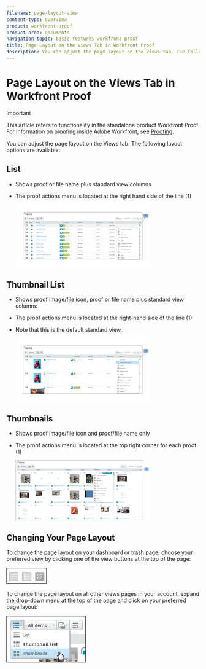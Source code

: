 ```yaml
---
filename: page-layout-view
content-type: overview
product: workfront-proof
product-area: documents
navigation-topic: basic-features-workfront-proof
title: Page Layout on the Views Tab in Workfront Proof
description: You can adjust the page layout on the Views tab. The following layout options are available - EDIT ME.
---
```


# Page Layout on the Views Tab in Workfront Proof

>[!IMPORTANT]
>
>This article refers to functionality in the standalone product Workfront Proof. For information on proofing inside Adobe Workfront, see [Proofing](../../../review-and-approve-work/proofing/proofing.md).

You can adjust the page layout on the Views tab. The following layout options are available:

## List

* Shows proof or file name plus standard view columns
* The proof actions menu is located at the right hand side of the line (1)

  ![Page_views_-_list_view.png](assets/page-views---list-view-350x164.png)

##  Thumbnail List

* Shows proof image/file icon, proof or file name plus standard view columns
* The proof actions menu is located at the right-hand side of the line (1)
* Note that this is the default standard view.

  ![Page_views_-_thumbnails_list_view.png](assets/page-views---thumbnails-list-view-350x164.png)

## Thumbnails

* Shows proof image/file icon and proof/file name only
* The proof actions menu is located at the top right corner for each proof (1)

  ![Page_views_-_thumbnails_view.png](assets/page-views---thumbnails-view-350x156.png)

##  Changing Your Page Layout

To change the page layout on your dashboard or trash page, choose your preferred view by clicking one of the view buttons at the top of the page:

![Page_views_old_menu.png](assets/page-views-old-menu.png)

To change the page layout on all other views pages in your account, expand the drop-down menu at the top of the page and click on your preferred page layout:

![Page_views_new_menu.png](assets/page-views-new-menu.png)

